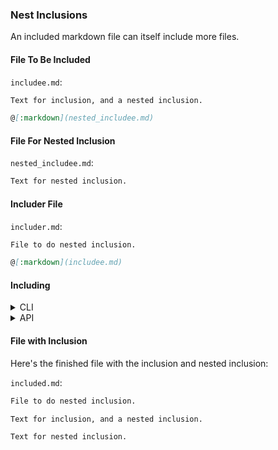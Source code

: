 ### Nest Inclusions

An included markdown file can itself include more files.

#### File To Be Included

```includee.md```:
```markdown
Text for inclusion, and a nested inclusion.

@[:markdown](nested_includee.md)
```

#### File For Nested Inclusion

```nested_includee.md```:
```markdown
Text for nested inclusion.
```

#### Includer File

```includer.md```:
```markdown
File to do nested inclusion.

@[:markdown](includee.md)
```

#### Including
<details>
<summary>CLI</summary>
You can use the command-line interface to perform the inclusion.

##### Command

```sh
markdown_helper include --pristine includer.md included.md
```

(Option ```--pristine``` suppresses comment insertion.)
</details>
<details>
<summary>API</summary>
You can use the API to perform the inclusion.

##### Ruby Code

```include.rb```:
```ruby
require 'markdown_helper'

# Option :pristine suppresses comment insertion.
markdown_helper = MarkdownHelper.new(:pristine => true)
markdown_helper.include('includer.md', 'included.md')
```

##### Command

```sh
ruby include.rb
```
</details>

#### File with Inclusion

Here's the finished file with the inclusion and nested inclusion:

```included.md```:
```markdown
File to do nested inclusion.

Text for inclusion, and a nested inclusion.

Text for nested inclusion.
```
